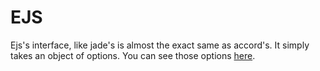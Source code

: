 EJS
===

Ejs's interface, like jade's is almost the exact same as accord's. It simply takes an object of options. You can see those options [here](https://github.com/visionmedia/ejs#options).